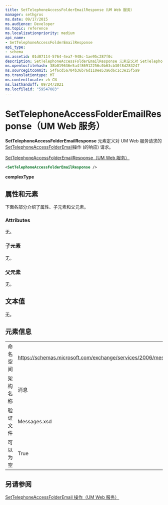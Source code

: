 ```yaml
---
title: SetTelephoneAccessFolderEmailResponse（UM Web 服务）
manager: sethgros
ms.date: 09/17/2015
ms.audience: Developer
ms.topic: reference
ms.localizationpriority: medium
api_name:
- SetTelephoneAccessFolderEmailResponse
api_type:
- schema
ms.assetid: 01d07114-5764-4ea7-948c-1ae95c287f0c
description: SetTelephoneAccessFolderEmailResponse 元素定义对 SetTelephoneAccessFolderEmail 操作的响应 (UM Web) 请求。
ms.openlocfilehash: 38b019636e5a4f86912256c0b63cb30f8d283247
ms.sourcegitcommit: 54f6cd5a704b36b76d110ee53a6d6c1c3e15f5a9
ms.translationtype: MT
ms.contentlocale: zh-CN
ms.lasthandoff: 09/24/2021
ms.locfileid: "59547083"
---
```

# <a name="settelephoneaccessfolderemailresponse-um-web-service"></a>SetTelephoneAccessFolderEmailResponse（UM Web 服务）

**SetTelephoneAccessFolderEmailResponse** 元素定义对 UM Web 服务请求的 [SetTelephoneAccessFolderEmail](settelephoneaccessfolderemail-operation-um-web-service.md)操作 (的响应) 请求。 
  
[SetTelephoneAccessFolderEmailResponse（UM Web 服务）](settelephoneaccessfolderemailresponse-um-web-service.md)
  
```xml
<SetTelephoneAccessFolderEmailResponse />
```

 **complexType**
## <a name="attributes-and-elements"></a>属性和元素

下面各部分介绍了属性、子元素和父元素。
  
### <a name="attributes"></a>Attributes

无。
  
### <a name="child-elements"></a>子元素

无。
  
### <a name="parent-elements"></a>父元素

无。
  
## <a name="text-value"></a>文本值

无。
  
## <a name="element-information"></a>元素信息

|||
|:-----|:-----|
|命名空间  <br/> |https://schemas.microsoft.com/exchange/services/2006/messages  <br/> |
|架构名称  <br/> |消息  <br/> |
|验证文件  <br/> |Messages.xsd  <br/> |
|可以为空  <br/> |True  <br/> |
   
## <a name="see-also"></a>另请参阅



[SetTelephoneAccessFolderEmail 操作（UM Web 服务）](settelephoneaccessfolderemail-operation-um-web-service.md)

